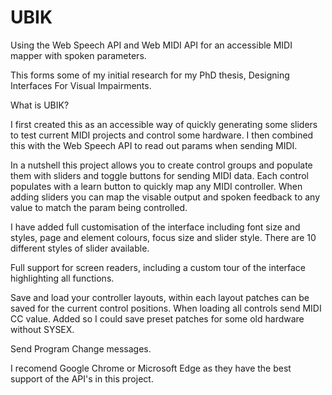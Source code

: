 # UBIK
Using the Web Speech API and Web MIDI API for an accessible MIDI mapper with spoken parameters.

This forms some of my initial research for my PhD thesis, Designing Interfaces For Visual Impairments.

What is UBIK? 

I first created this as an accessible way of quickly generating some sliders to test current MIDI projects and control some hardware. I then combined this with the Web Speech API to read out params when sending MIDI.

In a nutshell this project allows you to create control groups and populate them with sliders and toggle buttons for sending MIDI data. Each control populates with a learn button to quickly map any MIDI controller. When adding sliders you can map the visable output and spoken feedback to any value to match the param being controlled.

I have added full customisation of the interface including font size and styles, page and element colours, focus size and slider style. There are 10 different styles of slider available. 

Full support for screen readers, including a custom tour of the interface highlighting all functions.

Save and load your controller layouts, within each layout patches can be saved for the current control positions. When loading all controls send MIDI CC value. Added so I could save preset patches for some old hardware without SYSEX.

Send Program Change messages.

I recomend Google Chrome or Microsoft Edge as they have the best support of the API's in this project.
